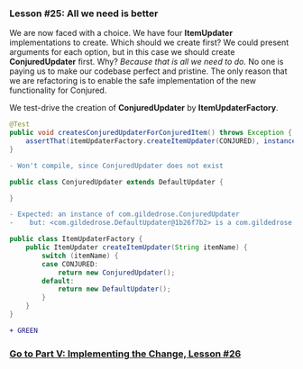 ### Lesson #25: All we need is better
We are now faced with a choice.  We have four **ItemUpdater** implementations to create.  Which should we create first?
We could present arguments for each option, but in this case we should create **ConjuredUpdater** first.  Why?  *Because
that is all we need to do.*  No one is paying us to make our codebase perfect and pristine.  The only reason that we are
refactoring is to enable the safe implementation of the new functionality for Conjured.

We test-drive the creation of **ConjuredUpdater** by **ItemUpdaterFactory**.

```java
@Test
public void createsConjuredUpdaterForConjuredItem() throws Exception {
    assertThat(itemUpdaterFactory.createItemUpdater(CONJURED), instanceOf(ConjuredUpdater.class));
}
```
```diff
- Won't compile, since ConjuredUpdater does not exist
```
```java
public class ConjuredUpdater extends DefaultUpdater {

}
```
```diff
- Expected: an instance of com.gildedrose.ConjuredUpdater
-    but: <com.gildedrose.DefaultUpdater@1b26f7b2> is a com.gildedrose.DefaultUpdater
```
```java
public class ItemUpdaterFactory { 
    public ItemUpdater createItemUpdater(String itemName) {
        switch (itemName) {
        case CONJURED: 
            return new ConjuredUpdater();
        default:
            return new DefaultUpdater();
        }
    }
}
```
```diff
+ GREEN
```
### [Go to Part V: Implementing the Change, Lesson #26](https://github.com/d215steinberg/GildedRose-Java/tree/Lesson%2326)